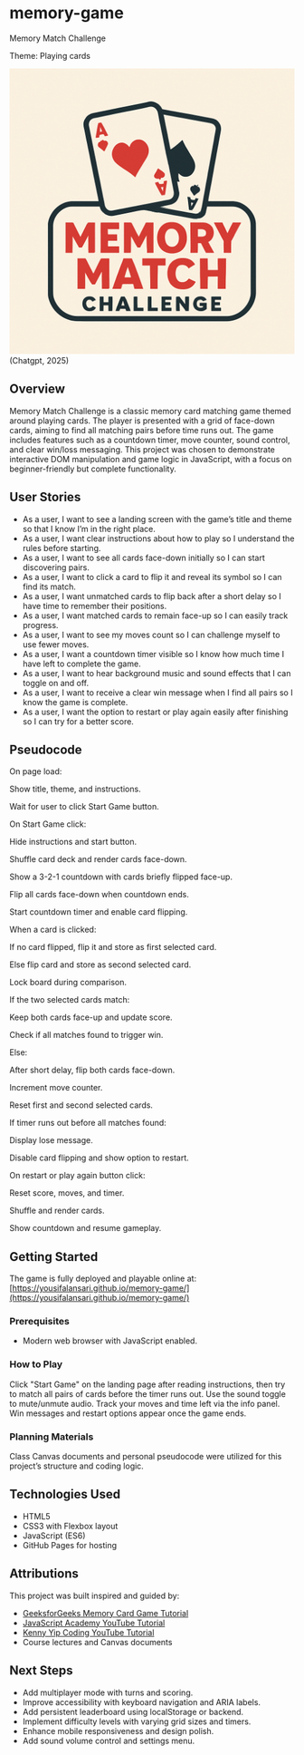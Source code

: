 # memory-game
Memory Match Challenge

Theme: Playing cards

![Memory Match Challenge Logo](image.png) (Chatgpt, 2025)

## Overview  
Memory Match Challenge is a classic memory card matching game themed around playing cards. The player is presented with a grid of face-down cards, aiming to find all matching pairs before time runs out. The game includes features such as a countdown timer, move counter, sound control, and clear win/loss messaging. This project was chosen to demonstrate interactive DOM manipulation and game logic in JavaScript, with a focus on beginner-friendly but complete functionality.

## User Stories  
- As a user, I want to see a landing screen with the game’s title and theme so that I know I’m in the right place.  
- As a user, I want clear instructions about how to play so I understand the rules before starting.  
- As a user, I want to see all cards face-down initially so I can start discovering pairs.  
- As a user, I want to click a card to flip it and reveal its symbol so I can find its match.  
- As a user, I want unmatched cards to flip back after a short delay so I have time to remember their positions.  
- As a user, I want matched cards to remain face-up so I can easily track progress.  
- As a user, I want to see my moves count so I can challenge myself to use fewer moves.  
- As a user, I want a countdown timer visible so I know how much time I have left to complete the game.  
- As a user, I want to hear background music and sound effects that I can toggle on and off.  
- As a user, I want to receive a clear win message when I find all pairs so I know the game is complete.  
- As a user, I want the option to restart or play again easily after finishing so I can try for a better score.

## Pseudocode  
On page load:

Show title, theme, and instructions.

Wait for user to click Start Game button.

On Start Game click:

Hide instructions and start button.

Shuffle card deck and render cards face-down.

Show a 3-2-1 countdown with cards briefly flipped face-up.

Flip all cards face-down when countdown ends.

Start countdown timer and enable card flipping.

When a card is clicked:

If no card flipped, flip it and store as first selected card.

Else flip card and store as second selected card.

Lock board during comparison.

If the two selected cards match:

Keep both cards face-up and update score.

Check if all matches found to trigger win.

Else:

After short delay, flip both cards face-down.

Increment move counter.

Reset first and second selected cards.

If timer runs out before all matches found:

Display lose message.

Disable card flipping and show option to restart.

On restart or play again button click:

Reset score, moves, and timer.

Shuffle and render cards.

Show countdown and resume gameplay.

## Getting Started  
The game is fully deployed and playable online at:  
[https://yousifalansari.github.io/memory-game/](https://yousifalansari.github.io/memory-game/)

### Prerequisites  
- Modern web browser with JavaScript enabled.

### How to Play  
Click "Start Game" on the landing page after reading instructions, then try to match all pairs of cards before the timer runs out. Use the sound toggle to mute/unmute audio. Track your moves and time left via the info panel. Win messages and restart options appear once the game ends.

### Planning Materials  
Class Canvas documents and personal pseudocode were utilized for this project’s structure and coding logic.

## Technologies Used  
- HTML5  
- CSS3 with Flexbox layout  
- JavaScript (ES6)  
- GitHub Pages for hosting

## Attributions  
This project was built inspired and guided by:  
- [GeeksforGeeks Memory Card Game Tutorial](https://www.geeksforgeeks.org/javascript/build-a-memory-card-game-using-html-css-and-javascript/)  
- [JavaScript Academy YouTube Tutorial](https://www.youtube.com/watch?v=xWdkt6KSirw&ab_channel=JavaScriptAcademy)  
- [Kenny Yip Coding YouTube Tutorial](https://www.youtube.com/watch?v=wz9jeI9M9hI&ab_channel=KennyYipCoding)  
- Course lectures and Canvas documents

## Next Steps  
- Add multiplayer mode with turns and scoring.  
- Improve accessibility with keyboard navigation and ARIA labels.  
- Add persistent leaderboard using localStorage or backend.  
- Implement difficulty levels with varying grid sizes and timers.  
- Enhance mobile responsiveness and design polish.  
- Add sound volume control and settings menu.